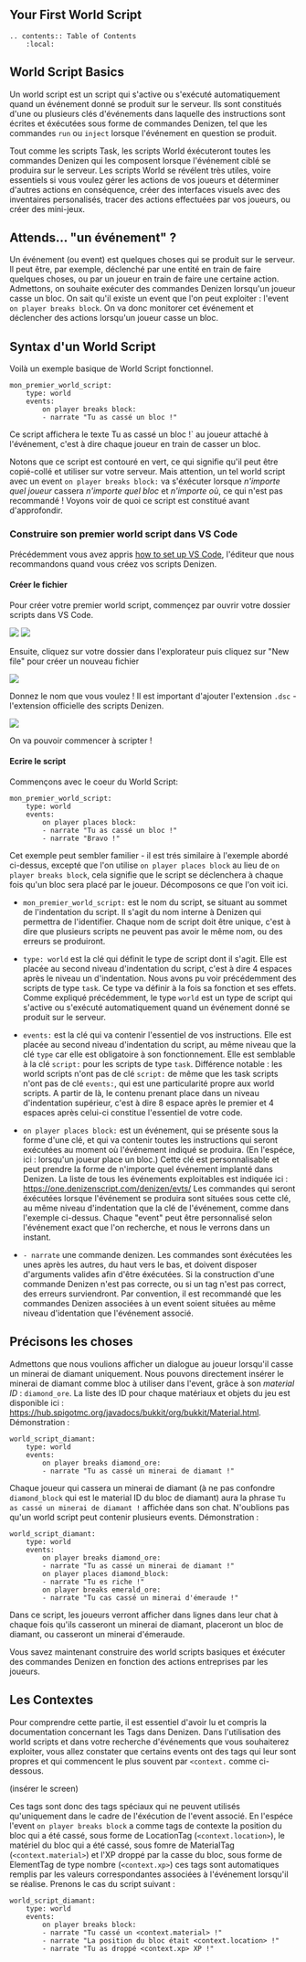 Your First World Script
-----------------------

```eval_rst
.. contents:: Table of Contents
    :local:
```

## World Script Basics

Un world script est un script qui s'active ou s'exécuté automatiquement quand un événement donné se produit sur le serveur. Ils sont constitués d'une ou plusieurs clés d'événements dans laquelle des instructions sont écrites et éxécutées sous forme de commandes Denizen, tel que les commandes `run` ou `inject` lorsque l'événement en question se produit.

Tout comme les scripts Task, les scripts World éxécuteront toutes les commandes Denizen qui les composent lorsque l'événement ciblé se produira sur le serveur. Les scripts World se révélent très utiles, voire essentiels si vous voulez gérer les actions de vos joueurs et déterminer d'autres actions en conséquence, créer des interfaces visuels avec des inventaires personalisés, tracer des actions effectuées par vos joueurs, ou créer des mini-jeux.

## Attends... "un événement" ?

Un événement (ou event) est quelques choses qui se produit sur le serveur. Il peut être, par exemple, déclenché par une entité en train de faire quelques choses, ou par un joueur en train de faire une certaine action. Admettons, on souhaite exécuter des commandes Denizen lorsqu'un joueur casse un bloc. On sait qu'il existe un event que l'on peut exploiter : l'event `on player breaks block`. On va donc monitorer cet événement et déclencher des actions lorsqu'un joueur casse un bloc.

## Syntax d'un World Script

Voilà un exemple basique de World Script fonctionnel.

```dscript_green
mon_premier_world_script:
    type: world
    events:
        on player breaks block:
        - narrate "Tu as cassé un bloc !"
```
Ce script affichera le texte  Tu as cassé un bloc !` au joueur attaché à l'événement, c'est à dire chaque joueur en train de casser un bloc.

Notons que ce script est contouré en vert, ce qui signifie qu'il peut être copié-collé et utiliser sur votre serveur. Mais attention, un tel world script avec un event `on player breaks block:` va s'éxécuter lorsque *n'importe quel joueur* cassera *n'importe quel bloc* et *n'importe où*, ce qui n'est pas recommandé ! Voyons voir de quoi ce script est constitué avant d'approfondir.

### Construire son premier world script dans VS Code

Précédemment vous avez appris [how to set up VS Code](/guides/first-steps/script-editor), l'éditeur que nous recommandons quand vous créez vos scripts Denizen.

#### Créer le fichier

Pour créer votre premier world script, commençez par ouvrir votre dossier scripts dans VS Code.

![](https://i.alexgoodwin.media/i/denizen_guide/548218.png)
![](https://i.alexgoodwin.media/i/denizen_guide/d2810b.png)

Ensuite, cliquez sur votre dossier dans l'explorateur puis cliquez sur "New file" pour créer un nouveau fichier

![](https://i.alexgoodwin.media/i/denizen_guide/5fad5b.png)

Donnez le nom que vous voulez ! Il est important d'ajouter l'extension `.dsc` - l'extension officielle des scripts Denizen.

![](https://i.alexgoodwin.media/i/denizen_guide/e3ec76.png)

On va pouvoir commencer à scripter !

#### Ecrire le script

Commençons avec le coeur du World Script:

```dscript_green
mon_premier_world_script:
    type: world
    events:
        on player places block:
        - narrate "Tu as cassé un bloc !"
        - narrate "Bravo !"
```

Cet exemple peut sembler familier - il est trés similaire à l'exemple abordé ci-dessus, excepté que l'on utilise `on player places block` au lieu de `on player breaks block`, cela signifie que le script se déclenchera à chaque fois qu'un bloc sera placé par le joueur. Décomposons ce que l'on voit ici.

- `mon_premier_world_script:` est le nom du script, se situant au sommet de l'indentation du script. Il s'agit du nom interne à Denizen qui permettra de l'identifier. Chaque nom de script doit être unique, c'est à dire que plusieurs scripts ne peuvent pas avoir le même nom, ou des erreurs se produiront.

- `type: world` est la clé qui définit le type de script dont il s'agit. Elle est placée au second niveau d'indentation du script, c'est à dire 4 espaces après le niveau un d'indentation. Nous avons pu voir précédemment des scripts de type `task`. Ce type va définir à la fois sa fonction et ses effets. Comme expliqué précédemment, le type `world` est un type de script qui s'active ou s'exécuté automatiquement quand un événement donné se produit sur le serveur.

- `events:` est la clé qui va contenir l'essentiel de vos instructions. Elle est placée au second niveau d'indentation du script, au même niveau que la clé `type` car elle est obligatoire à son fonctionnement. Elle est semblable à la clé `script:` pour les scripts de type `task`. Différence notable : les world scripts n'ont pas de clé `script:` de même que les task scripts n'ont pas de clé `events:`, qui est une particularité propre aux world scripts. A partir de là, le contenu prenant place dans un niveau d'indentation supérieur, c'est à dire 8 espace après le premier et 4 espaces après celui-ci constitue l'essentiel de votre code.

- `on player places block:` est un événement, qui se présente sous la forme d'une clé, et qui va contenir toutes les instructions qui seront exécutées au moment où l'événement indiqué se produira. (En l'espéce, ici : lorsqu'un joueur place un bloc.) Cette clé est personnalisable et peut prendre la forme de n'importe quel événement implanté dans Denizen. La liste de tous les événements exploitables est indiquée ici : https://one.denizenscript.com/denizen/evts/ Les commandes qui seront éxécutées lorsque l'événement se produira sont situées sous cette clé, au même niveau d'indentation que la clé de l'événement, comme dans l'exemple ci-dessus. Chaque "event" peut être personnalisé selon l'événement exact que l'on recherche, et nous le verrons dans un instant.

- `- narrate` une commande denizen. Les commandes sont éxécutées les unes après les autres, du haut vers le bas, et doivent disposer d'arguments valides afin d'être éxécutées. Si la construction d'une commande Denizen n'est pas correcte, ou si un tag n'est pas correct, des erreurs surviendront. Par convention, il est recommandé que les commandes Denizen associées à un event soient situées au même niveau d'identation que l'événement associé.

## Précisons les choses

Admettons que nous voulions afficher un dialogue au joueur lorsqu'il casse un minerai de diamant uniquement. Nous pouvons directement insérer le minerai de diamant comme bloc à utiliser dans l'event, grâce à son *material ID* : `diamond_ore`. La liste des ID pour chaque matériaux et objets du jeu est disponible ici : https://hub.spigotmc.org/javadocs/bukkit/org/bukkit/Material.html. Démonstration :

```dscript_green
world_script_diamant:
    type: world
    events:
        on player breaks diamond_ore:
        - narrate "Tu as cassé un minerai de diamant !"
```

Chaque joueur qui cassera un minerai de diamant (à ne pas confondre `diamond_block` qui est le material ID du bloc de diamant) aura la phrase `Tu as cassé un minerai de diamant !` affichée dans son chat. N'oublions pas qu'un world script peut contenir plusieurs events. Démonstration :

```dscript_green
world_script_diamant:
    type: world
    events:
        on player breaks diamond_ore:
        - narrate "Tu as cassé un minerai de diamant !"
        on player places diamond_block:
        - narrate "Tu es riche !"
        on player breaks emerald_ore:
        - narrate "Tu cas cassé un minerai d'émeraude !"
```

Dans ce script, les joueurs verront afficher dans lignes dans leur chat à chaque fois qu'ils casseront un minerai de diamant, placeront un bloc de diamant, ou casseront un minerai d'émeraude.

Vous savez maintenant construire des world scripts basiques et éxécuter des commandes Denizen en fonction des actions entreprises par les joueurs.

## Les Contextes

Pour comprendre cette partie, il est essentiel d'avoir lu et compris la documentation concernant les Tags dans Denizen.
Dans l'utilisation des world scripts et dans votre recherche d'événements que vous souhaiterez exploiter, vous allez constater que certains events ont des tags qui leur sont propres et qui commencent le plus souvent par `<context.` comme ci-dessous.

(insérer le screen)

Ces tags sont donc des tags spéciaux qui ne peuvent utilisés qu'uniquement dans le cadre de l'éxécution de l'event associé. En l'espéce l'event `on player breaks block` a comme tags de contexte la position du bloc qui a été cassé, sous forme de LocationTag (`<context.location>`), le matériel du bloc qui a été cassé, sous fomre de MaterialTag (`<context.material>`) et l'XP droppé par la casse du bloc, sous forme de ElementTag de type nombre (`<context.xp>`) ces tags sont automatiques remplis par les valeurs correspondantes associées à l'événement lorsqu'il se réalise. Prenons le cas du script suivant :

```dscript_blue
world_script_diamant:
    type: world
    events:
        on player breaks block:
        - narrate "Tu cassé un <context.material> !"
        - narrate "La position du bloc était <context.location> !"
        - narrate "Tu as droppé <context.xp> XP !"
```



